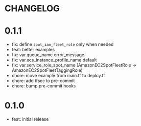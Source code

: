 # CHANGELOG

0.1.1
=====

* fix: define `spot_iam_fleet_role` only when needed
* feat: better examples
* fix: var.queue\_name error\_message
* fix: var.ecs\_instance\_profile\_name default
* fix: var.service\_role\_spot\_name (AmazonEC2SpotFleetRole -> AmazonEC2SpotFleetTaggingRole)
* chore: move example from main.tf to deploy.tf
* chore: add tfsec to pre-commit
* chore: bump pre-commit hooks

0.1.0
=====

* feat: initial release
